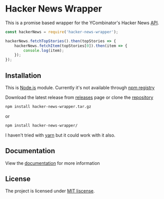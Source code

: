 # Hacker News Wrapper

This is a promise based wrapper for the YCombinator's Hacker News [API](https://github.com/HackerNews/API).

```js
const hackerNews = require('hacker-news-wrapper');

hackerNews.fetchTopStories().then(topStories => {
    hackerNews.fetchItem(topStories[0]).then(item => {
        console.log(item);
    });
});
```


## Installation

This is [Node.js](https://nodejs.org/en/) module. Currently it's not available through [npm registry](https://www.npmjs.com/)

Download the latest release from [releases](./releases) page or clone the [repository](.)

```bash
npm install hacker-news-wrapper.tar.gz
```
or 
```bash 
npm install hacker-news-wrapper/
```

I haven't tried with [yarn](https://yarnpkg.com/) but it could work with it also.

## Documentation

View the [documentation](./docs/docs.md) for more information

## License

The project is licensed under [MIT liscense](./LICENSE).